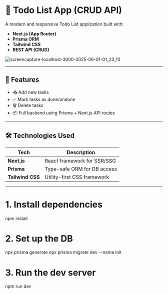# 📝 Todo List App (CRUD API)

A modern and responsive Todo List application built with:

- **Next.js (App Router)**
- **Prisma ORM**
- **Tailwind CSS**
- **REST API (CRUD)**


![screencapture-localhost-3000-2025-06-01-01_23_10](https://github.com/user-attachments/assets/018fa270-47ac-4862-bdd3-27c3a1c2487d)

---

## 🚀 Features

- 📥 Add new tasks
- ✅ Mark tasks as done/undone
- 🗑️ Delete tasks
- 📦 Full backend using Prisma + Next.js API routes

---

## 🛠️ Technologies Used

| Tech             | Description                 |
| ---------------- | --------------------------- |
| **Next.js**      | React framework for SSR/SSG |
| **Prisma**       | Type-safe ORM for DB access |
| **Tailwind CSS** | Utility-first CSS framework |

---

# 1. Install dependencies

npm install

# 2. Set up the DB

npx prisma generate
npx prisma migrate dev --name init

# 3. Run the dev server

npm run dev
